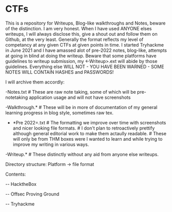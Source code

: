 # CTFs
This is a repository for Writeups, Blog-like walkthroughs and Notes, beware of the distinction. 
I am very honest. When I have used ANYONE elses writeups, I will always disclose this, give a shout out and follow them on Github, at the very least. Generally the format reflects my level of competancy at any given CTFs at given points in time. I started Tryhackme in June 2021 and I have amassed alot of pre-2022 notes, blog-like, attempts at going in blind at doing the writeup. Beware that some platforms have guidelines to writeup submission, my <CTF><-Writeup>.ext will abide by those guidelines. Everything else WILL NOT - YOU HAVE BEEN WARNED - SOME NOTES WILL CONTAIN HASHES and PASSWORDS! 

I will archive them accordly:

<CTF-NAME>-Notes.txt    # These are raw note taking, some of which will be pre-notetaking application usage and will not have screenshots
  
<CTF-NAME>-Walkthrough.*      # These will be in more of documentation of my general learning progress in blog style, sometimes raw tex.
- *Pre 2022=.txt        # The formatting we improve over time with screenshots and nicer looking file formats.
                        # I don't plan to retroactively prettify although general editorial work to make them actaully readable.
                        # These will only be from THM boxes were I wanted to learn and while trying to improve my writing in various ways.
  
<CTF-NAME>-Writeup.*    # These distinctly without any aid from anyone else writeups.

Directory structure:
Platform -> file format

  
Contents:

-- HacktheBox
  
-- Offsec Proving Ground
  
-- Tryhackme 
